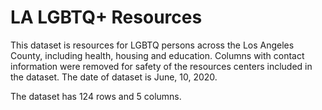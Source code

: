
# LA LGBTQ+ Resources

This dataset is resources for LGBTQ persons across the Los Angeles County, including health, housing and education. Columns with contact information were removed for safety of the resources centers included in the dataset. The date of dataset is June, 10, 2020.

The dataset has 124 rows and 5 columns.

